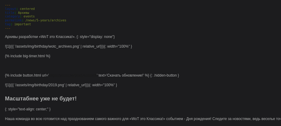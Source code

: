 ```yaml
---
layout: centered
title: Архивы
category: events
permalink: /news/5-years/archives
tag: important
---
```

Архивы разработки «WoT это Классика!».
{: style="display: none"}

![1]({{ '/assets/img/birthday/wotc_archives.png' | relative_url}}){: width="100%" }

{% include big-timer.html %}

<br>

{% include button.html url='https://youtu.be/9sxEAuozHrk' text='Скачать обновление!' %}
{: .hidden-button }

![1]({{ '/assets/img/birthday/2019.png' | relative_url}}){: width="100%" }

## Масштабнее уже не будет!
{: style="text-align: center;" }

Наша команда во всю готовится над празднованием самого важного для «WoT это Классика!» событием - Дня рождения! Следите за новостями, ведь веселье точно начинается!

<style>
  body {
    color: #b1b2b2;
    font: 12px / 20px Arial, "Helvetica CY", Helvetica, sans-serif;
    background: url(/assets/img/birthday/wotc_bd_arc_bg.png) top no-repeat, url(/assets/img/sparkles-ny.png) 50% 0 #1c1c1e;
    min-width: 1000px;
  }
  .hidden-button {
    display: none;
  }
  .content-wrapper {
    width: 955px;
    margin: 0 auto;
    position: relative;
  }
  .content {
    clear: both;
    margin: 0px auto;
    padding: 0;
    position: relative;
    width: 715px;
  }
  .b-cluster-lite {
    display: none;
  }
  .wotc-logo {
    background: url(/assets/img/wotc_logo_5years.png);
    background-size: 100% 100%;
    display: block;
    width: 366px;
    height: 214px;
    margin: auto;
  }
  #ny_timer_wrapper {
    background: url(/assets/img/timer_counter.png) no-repeat 314px 85px;
    height: 217px;
    margin-top: 55px;
  }
</style>
